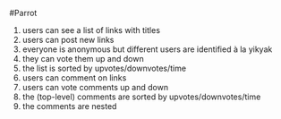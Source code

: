 #Parrot

1. users can see a list of links with titles
2. users can post new links
3. everyone is anonymous but different users are identified à la yikyak
4. they can vote them up and down
5. the list is sorted by upvotes/downvotes/time
6. users can comment on links
7. users can vote comments up and down
8. the (top-level) comments are sorted by upvotes/downvotes/time
9. the comments are nested